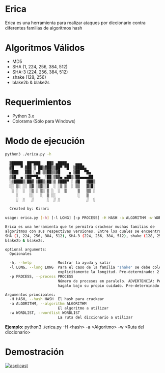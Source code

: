 # Erica
Erica es una herramienta para realizar ataques por diccionario contra diferentes familias de algoritmos hash

# Algoritmos Válidos
* MD5
* SHA (1, 224, 256, 384, 512)
* SHA-3 (224, 256, 384, 512)
* shake (128, 256)
* blake2b & blake2s

# Requerimientos
* Python 3.x
* Colorama (Sólo para Windows)

# Modo de ejecución
```bash
python3 ./erica.py -h
 
  ▓█████  ██▀███   ██▓ ▄████▄   ▄▄▄      
  ▓█   ▀ ▓██ ▒ ██▒▓██▒▒██▀ ▀█  ▒████▄    
  ▒███   ▓██ ░▄█ ▒▒██▒▒▓█    ▄ ▒██  ▀█▄  
  ▒▓█  ▄ ▒██▀▀█▄  ░██░▒▓▓▄ ▄██▒░██▄▄▄▄██ 
  ░▒████▒░██▓ ▒██▒░██░▒ ▓███▀ ░ ▓█   ▓██▒
  ░░ ▒░ ░░ ▒▓ ░▒▓░░▓  ░ ░▒ ▒  ░ ▒▒   ▓▒█░
   ░ ░  ░  ░▒ ░ ▒░ ▒ ░  ░  ▒     ▒   ▒▒ ░
     ░     ░░   ░  ▒ ░░          ░   ▒   
     ░  ░   ░      ░  ░ ░            ░  ░

  Created by: Kirari
 
usage: erica.py [-h] [-l LONG] [-p PROCESS] -H HASH -a ALGORITHM -w WORDLIST

Erica es una herramienta que te permitra crackear muchas familias de
algoritmos con sus respectivas versiones. Entre los cuales se encuentran: MD5,
SHA (1, 224, 256, 384, 512), SHA-3 (224, 256, 384, 512), shake (128, 256),
blake2b & blake2s.

optional arguments:
  Opcionales

  -h, --help            Mostrar la ayuda y salir
  -l LONG, --long LONG  Para el caso de la familia "shake" se debe colocar
                        explicitamente la longitud. Pre-determinado: 2
  -p PROCESS, --process PROCESS
                        Número de procesos en paralelo. ADVERTENCIA: Por favor
                        hagalo bajo su propio cuidado. Pre-determinado: 2

Argumentos principales:
  -H HASH, --hash HASH  El hash para crackear
  -a ALGORITHM, --algorithm ALGORITHM
                        El algoritmo a utilizar
  -w WORDLIST, --wordlist WORDLIST
                        La ruta del diccionario a utilizar
```

**Ejemplo:** python3 ./erica.py -H \<hash\> -a \<Algoritmo\> -w \<Ruta del diccionario\>

# Demostración

[![asciicast](https://asciinema.org/a/290526.svg)](https://asciinema.org/a/290526)
